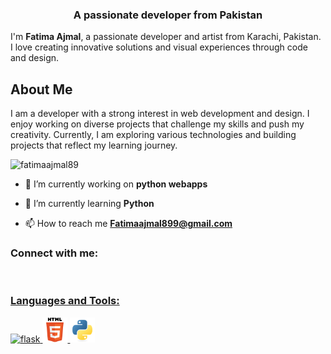 <h3 align="center">A passionate developer from Pakistan</h3>

I'm **Fatima Ajmal**, a passionate developer and artist from Karachi, Pakistan. I love creating innovative solutions and visual experiences through code and design.

## About Me

I am a developer with a strong interest in web development and design. I enjoy working on diverse projects that challenge my skills and push my creativity. Currently, I am exploring various technologies and building projects that reflect my learning journey.

<p align="left"> <img src="https://komarev.com/ghpvc/?username=fatimaajmal89&label=Profile%20views&color=0e75b6&style=flat" alt="fatimaajmal89" /> </p>

- 🔭 I’m currently working on **python webapps**

- 🌱 I’m currently learning **Python**

- 📫 How to reach me **Fatimaajmal899@gmail.com**

<h3 align="left">Connect with me:</h3>
<p align="left">
<a href="https://linkedin.com/in/www.linkedin.com/in/fatima-ajmal-925a93251" target="blank"><img align="center"
</p>

<h3 align="left">Languages and Tools:</h3>
<p align="left"> <a href="https://flask.palletsprojects.com/" target="_blank" rel="noreferrer"> <img src="https://www.vectorlogo.zone/logos/pocoo_flask/pocoo_flask-icon.svg" alt="flask" width="40" height="40"/> </a> <a href="https://www.w3.org/html/" target="_blank" rel="noreferrer"> <img src="https://raw.githubusercontent.com/devicons/devicon/master/icons/html5/html5-original-wordmark.svg" alt="html5" width="40" height="40"/> </a> <a href="https://www.python.org" target="_blank" rel="noreferrer"> <img src="https://raw.githubusercontent.com/devicons/devicon/master/icons/python/python-original.svg" alt="python" width="40" height="40"/> </a> </p>


